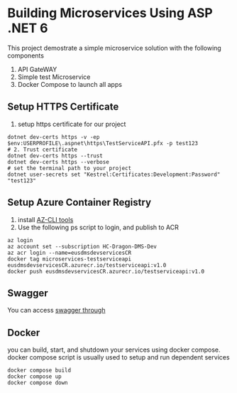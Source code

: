 # Building Microservices Using ASP .NET 6
This project demostrate a simple microservice solution with the following components
1. API GateWAY
2. Simple test Microservice
3. Docker Compose to launch all apps

## Setup HTTPS Certificate
1. setup https certificate for our project
```
dotnet dev-certs https -v -ep $env:USERPROFILE\.aspnet\https\TestServiceAPI.pfx -p test123
# 2. Trust certificate
dotnet dev-certs https --trust
dotnet dev-certs https --verbose
# set the terminal path to your project 
dotnet user-secrets set "Kestrel:Certificates:Development:Password" "test123"
```


## Setup Azure Container Registry
1. install [AZ-CLI tools](https://learn.microsoft.com/en-us/cli/azure/install-azure-cli-windows?tabs=azure-cli)
2. Use the following ps script to login, and publish to ACR
```
az login
az account set --subscription HC-Dragon-DMS-Dev
az acr login --name=eusdmsdevservicesCR
docker tag microservices-testserviceapi eusdmsdevservicesCR.azurecr.io/testserviceapi:v1.0
docker push eusdmsdevservicesCR.azurecr.io/testserviceapi:v1.0
```

## Swagger
 You can access [swagger through](https://localhost:8001/swagger/index.html)

## Docker
you can build, start, and shutdown your services using docker compose. docker compose script is usually used to setup and run dependent services
```
docker compose build
docker compose up
docker compose down
```